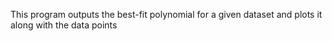 This program outputs the best-fit polynomial for a given dataset and plots it along with the data points
